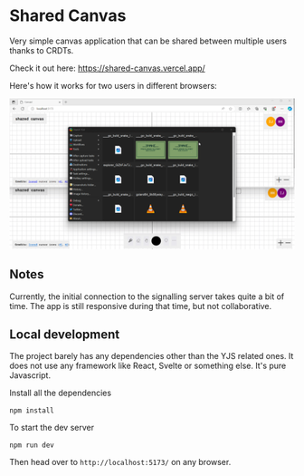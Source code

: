 # Shared Canvas

Very simple canvas application that can be shared between multiple users thanks to CRDTs. 

Check it out here: https://shared-canvas.vercel.app/ 

Here's how it works for two users in different browsers:

<img src="./assets/screen_record.gif" width="700"></img>

## Notes

Currently, the initial connection to the signalling server takes quite a bit of time. The app is still responsive during that time, but not collaborative.

## Local development

The project barely has any dependencies other than the YJS related ones. It does not use any framework like React, Svelte or something else. It's pure Javascript.

Install all the dependencies

```shell
npm install
```

To start the dev server

```shell
npm run dev
```

Then head over to `http://localhost:5173/` on any browser.

